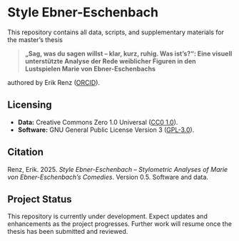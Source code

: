 # Style Ebner-Eschenbach

This repository contains all data, scripts, and supplementary materials for the master’s thesis

> **„Sag, was du sagen willst – klar, kurz, ruhig. Was ist’s?“: Eine visuell unterstützte Analyse der Rede weiblicher Figuren in den Lustspielen Marie von Ebner-Eschenbachs**

authored by Erik Renz ([ORCID](https://orcid.org/0009-0005-8288-7470)).

## Licensing

* **Data:** Creative Commons Zero 1.0 Universal ([CC0 1.0](https://creativecommons.org/publicdomain/zero/1.0/)).  
* **Software:** GNU General Public License Version 3 ([GPL-3.0](https://www.gnu.org/licenses/gpl-3.0.html)).

## Citation

Renz, Erik. 2025. _Style Ebner-Eschenbach – Stylometric Analyses of Marie von Ebner-Eschenbach’s Comedies_. Version 0.5. Software and data.

## Project Status

This repository is currently under development. Expect updates and enhancements as the project progresses. Further work will resume once the thesis has been submitted and reviewed.
